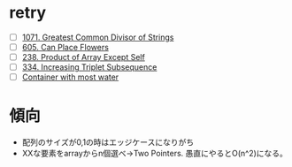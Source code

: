# retry
- [ ] [1071. Greatest Common Divisor of Strings](https://leetcode.com/problems/greatest-common-divisor-of-strings/description/?envType=study-plan-v2&envId=leetcode-75)
- [ ] [605. Can Place Flowers](https://leetcode.com/problems/can-place-flowers/description/?envType=study-plan-v2&envId=leetcode-75)
- [ ] [238. Product of Array Except Self](https://leetcode.com/problems/product-of-array-except-self/description/?envType=study-plan-v2&envId=leetcode-75)
- [ ] [334. Increasing Triplet Subsequence](https://leetcode.com/problems/increasing-triplet-subsequence/description/?envType=study-plan-v2&envId=leetcode-75)
- [ ] [Container with most water](https://leetcode.com/problems/container-with-most-water/description/)

# 傾向
- 配列のサイズが0,1の時はエッジケースになりがち
- XXな要素をarrayからn個選べ→Two Pointers. 愚直にやるとO(n^2)になる。